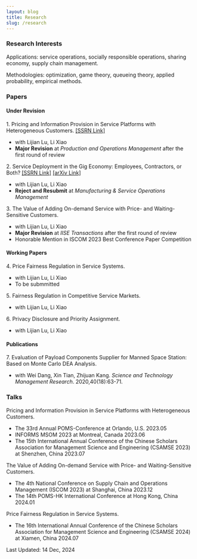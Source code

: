```yaml
---
layout: blog
title: Research
slug: /research
---
```

### Research Interests
Applications: service operations, socially responsible operations, sharing economy, supply chain management.

Methodologies: optimization, game theory, queueing theory, applied probability, empirical methods.



### Papers

#### Under Revision
<p>
  1. Pricing and Information Provision in Service Platforms with Heterogeneous Customers. <a href="https://papers.ssrn.com/sol3/papers.cfm?abstract_id=5013751">[SSRN Link]</a> 
</p>
  <ul>
    <li>with Lijian Lu, Li Xiao</li>
    <li><b>Major Revision</b> at <em>Production and Operations Management</em> after the first round of review  </li>
  </ul>
  
  <p>
  2. Service Deployment in the Gig Economy: Employees, Contractors, or Both? <a href="https://papers.ssrn.com/sol3/papers.cfm?abstract_id=4616847">[SSRN Link]</a> <a href="https://arxiv.org/abs/2411.06793">[arXiv Link]</a> 
</p>
  <ul>
    <li>with Lijian Lu, Li Xiao</li>
    <li><b>Reject and Resubmit</b> at <em>Manufacturing & Service Operations Management</em> </li>
  </ul>

<p>
  3. The Value of Adding On-demand Service with Price- and Waiting-Sensitive Customers. 
</p>
  <ul>
    <li>with Lijian Lu, Li Xiao</li>
    <li><b>Major Revision</b> at <em>IISE Transactions</em> after the first round of review</li>
    <li>Honorable Mention in ISCOM 2023 Best Conference Paper Competition</li>
  </ul>


#### Working Papers
<p>
  4. Price Fairness Regulation in Service Systems.
</p>
  <ul>
    <li>with Lijian Lu, Li Xiao  </li>
    <li>To be submmitted</li>
  </ul>


<p> 
  5. Fairness Regulation in Competitive Service Markets. </p>
<ul>
<li>with Lijian Lu, Li Xiao</li>
</ul>


<p>
6. Privacy Disclosure and Priority Assignment.</p>
<ul>
<li>with Lijian Lu, Li Xiao</li>
</ul>
  
#### Publications
<p>
  7. Evaluation of Payload Components Supplier for Manned Space Station: Based on Monte Carlo DEA Analysis.
</p>
  <ul>
    <li>with Wei Dang, Xin Tian, Zhijuan Kang. <em>Science and Technology Management Research</em>. 2020,40(18):63-71.</li>
  </ul>

### Talks
<p> Pricing and Information Provision in Service Platforms with Heterogeneous Customers. </p>
<ul>
  <li>The 33rd Annual POMS-Conference at Orlando, U.S. 2023.05</li>
  <li>INFORMS MSOM 2023 at Montreal, Canada  2023.06</li>
  <li>The 15th International Annual Conference of the Chinese Scholars Association for Management Science and Engineering (CSAMSE 2023) at Shenzhen, China  2023.07 </li>
</ul>

<p>The Value of Adding On-demand Service with Price- and Waiting-Sensitive Customers. </p>
<ul>
  <li>The 4th National Conference on Supply Chain and Operations Management (ISCOM 2023) at Shanghai, China  2023.12  </li>
  <li> The 14th POMS-HK International Conference at Hong Kong, China  2024.01 </li>
</ul>

<p>
Price Fairness Regulation in Service Systems.
</p>
<ul>
<li> The 16th International Annual Conference of the Chinese Scholars Association for Management Science and Engineering (CSAMSE 2024) at Xiamen, China  2024.07  </li> 
</ul>

<p>Last Updated: 14 Dec, 2024</p>

